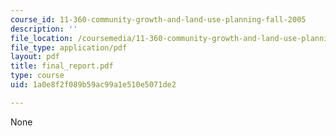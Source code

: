 ```yaml
---
course_id: 11-360-community-growth-and-land-use-planning-fall-2005
description: ''
file_location: /coursemedia/11-360-community-growth-and-land-use-planning-fall-2005/1a0e8f2f089b59ac99a1e510e5071de2_final_report.pdf
file_type: application/pdf
layout: pdf
title: final_report.pdf
type: course
uid: 1a0e8f2f089b59ac99a1e510e5071de2

---
```

None